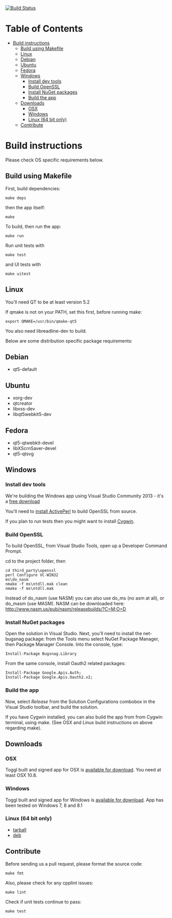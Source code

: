 
[![Build Status](https://travis-ci.org/toggl/toggldesktop.png)](https://travis-ci.org/toggl/toggldesktop)

Table of Contents
=================

  * [Build instructions](#build-instructions)
    * [Build using Makefile](#build-using-makefile)
    * [Linux](#linux)
    * [Debian](#debian)
    * [Ubuntu](#ubuntu)
    * [Fedora](#fedora)
    * [Windows](#windows)
      * [Install dev tools](#install-dev-tools)
      * [Build OpenSSL](#build-openssl)
      * [Install NuGet packages](#install-nuget-packages)
      * [Build the app](#build-the-app)
    * [Downloads](#downloads)
      * [OSX](#osx)
      * [Windows](#windows-1)
      * [Linux (64 bit only)](#linux-64-bit-only)
    * [Contribute](#contribute)


# Build instructions

Please check OS specific requirements below.

## Build using Makefile

First, build dependencies:
```
make deps
```
then the app itself:
```
make
```

To build, then run the app:
```
make run
```

Run unit tests with
```
make test
```
and UI tests with
```
make uitest
```

## Linux

You'll need QT to be at least version 5.2

If qmake is not on your PATH, set this first, before running make:

```
export QMAKE=/usr/bin/qmake-qt5
```

You also need libreadline-dev to build.

Below are some distribution specific package requirements:

## Debian

* qt5-default

## Ubuntu

* xorg-dev
* qtcreator
* libxss-dev
* libqt5webkit5-dev

## Fedora

* qt5-qtwebkit-devel
* libXScrnSaver-devel
* qt5-qtsvg

## Windows

### Install dev tools

We're building the Windows app using Visual Studio Community 2013 - it's a [free download](https://www.visualstudio.com/en-us/products/visual-studio-community-vs.aspx)

You'll need to [install ActivePerl](http://www.activestate.com/activeperl/downloads) to build OpenSSL from source.

If you plan to run tests then you might want to install [Cygwin](https://www.cygwin.com/).

### Build OpenSSL

To build OpenSSL, from Visual Studio Tools, open up a Developer Command Prompt.

cd to the project folder, then

```
cd third_party\openssl
perl Configure VC-WIN32
ms\do_nasm
nmake -f ms\ntdll.mak clean
nmake -f ms\ntdll.mak 
```

Instead of do_nasm (use NASM) you can also use do_ms (no asm at all), or do_masm (use MASM). 
NASM can be downloaded here: http://www.nasm.us/pub/nasm/releasebuilds/?C=M;O=D

### Install NuGet packages

Open the solution in Visual Studio. Next, you'll need to install the net-bugsnag package: from the Tools menu select NuGet Package Manager, then Package Manager Console. Into the console, type:

```
Install-Package Bugsnag.Library
```

From the same console, install Oauth2 related packages:

```
Install-Package Google.Apis.Auth;
Install-Package Google.Apis.Oauth2.v2;
```

### Build the app

Now, select *Release* from the Solution Configurations combobox in the Visual Studio toolbar, and build the solution.

If you have Cygwin installed, you can also build the app from from Cygwin terminal, using make. (See OSX and Linux build instructions on above regarding make).

## Downloads

### OSX

Toggl built and signed app for OSX is [available for download](https://www.toggl.com/api/v8/installer?platform=darwin&app=td&channel=stable). You need at least OSX 10.8.

### Windows

Toggl built and signed app for Windows is [available for download](https://www.toggl.com/api/v8/installer?platform=windows&app=td&channel=stable). App has been tested on Windows 7, 8 and 8.1

### Linux (64 bit only)

* [tarball](https://www.toggl.com/api/v8/installer?app=td&platform=linux&channel=stable)
* [deb](https://www.toggl.com/api/v8/installer?app=td&platform=deb64&channel=stable)


## Contribute

Before sending us a pull request, please format the source code:

```
make fmt
```

Also, please check for any cpplint issues:

```
make lint
```

Check if unit tests continue to pass:

```
make test
```

